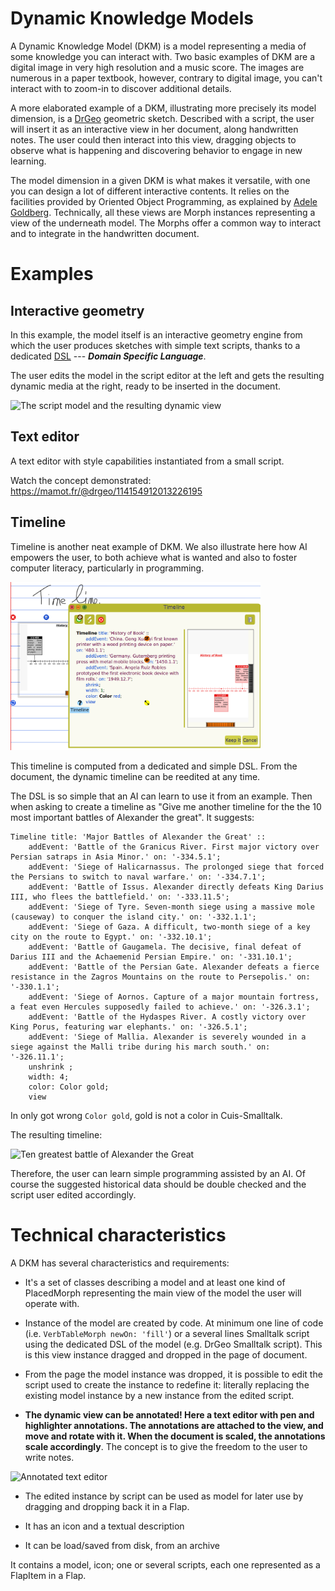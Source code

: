 # Dynamic Knowledge Models

A Dynamic Knowledge Model (DKM) is a model representing a media of some knowledge you can interact with. Two basic examples of DKM are a digital image in very high resolution and a music score. The images are numerous in a paper textbook, however, contrary to digital image, you can't interact with to zoom-in to discover additional details.

A more elaborated example of a DKM, illustrating more precisely its model dimension, is a [DrGeo](http://gnu.org/s/dr-geo) geometric sketch. Described with a script, the user will insert it as an interactive view in her document, along handwritten notes. The user could then interact into this view, dragging objects to observe what is happening and discovering behavior to engage in new learning.

The model dimension in a given DKM is what makes it versatile, with one you can design a lot of different interactive contents. It relies on the facilities provided by Oriented Object Programming, as explained by [Adele Goldberg](https://youtu.be/IGNiH85PLVg?si=HpbUQNGj1SU6rfwj&t=860).
Technically, all these views are Morph instances representing a view of the underneath model. The Morphs offer a common way to interact and to integrate in the handwritten document.

# Examples

## Interactive geometry
In this example, the model itself is an interactive geometry engine from which the user produces sketches with simple text scripts, thanks to a dedicated [DSL](https://www.sciencedirect.com/topics/computer-science/domain-specific-language) --- ***Domain Specific Language***.

The user edits the model in the script editor at the left and gets the resulting dynamic media at the right, ready to be inserted in the document.

<img src="https://static.mamot.fr/media_attachments/files/112/570/486/116/968/458/original/d0bf0c17e4be5a98.png" alt="The script model and the resulting dynamic view" width=400 />

## Text editor
A text editor with style capabilities instantiated from a small
script.

Watch the concept demonstrated:
https://mamot.fr/@drgeo/114154912013226195

## Timeline
Timeline is another neat example of DKM. We also illustrate here how
AI empowers the user, to both achieve what is wanted and also to
foster computer literacy, particularly in programming.

<img src="./images/timelineEdit.png" width=400 />

This timeline is computed from a dedicated and simple DSL. From the document, the dynamic timeline can be reedited at any time.

The DSL is so simple that an AI can learn to use it from an
example. Then when asking to create a timeline as "Give me another timeline for the the 10 most important battles of Alexander the great". It suggests:

```smalltalk
Timeline title: 'Major Battles of Alexander the Great' ::
	addEvent: 'Battle of the Granicus River. First major victory over Persian satraps in Asia Minor.' on: '-334.5.1'; 
	addEvent: 'Siege of Halicarnassus. The prolonged siege that forced the Persians to switch to naval warfare.' on: '-334.7.1'; 
	addEvent: 'Battle of Issus. Alexander directly defeats King Darius III, who flees the battlefield.' on: '-333.11.5';
	addEvent: 'Siege of Tyre. Seven-month siege using a massive mole (causeway) to conquer the island city.' on: '-332.1.1'; 
	addEvent: 'Siege of Gaza. A difficult, two-month siege of a key city on the route to Egypt.' on: '-332.10.1';
	addEvent: 'Battle of Gaugamela. The decisive, final defeat of Darius III and the Achaemenid Persian Empire.' on: '-331.10.1';
	addEvent: 'Battle of the Persian Gate. Alexander defeats a fierce resistance in the Zagros Mountains on the route to Persepolis.' on: '-330.1.1';
	addEvent: 'Siege of Aornos. Capture of a major mountain fortress, a feat even Hercules supposedly failed to achieve.' on: '-326.3.1';
	addEvent: 'Battle of the Hydaspes River. A costly victory over King Porus, featuring war elephants.' on: '-326.5.1';
	addEvent: 'Siege of Mallia. Alexander is severely wounded in a siege against the Malli tribe during his march south.' on: '-326.11.1';
	unshrink ;
	width: 4;
	color: Color gold;
	view
```

In only got wrong ``Color gold``, gold is not a color in Cuis-Smalltalk.

The resulting timeline:

![Ten greatest battle of Alexander the Great](https://static.mamot.fr/media_attachments/files/115/356/691/735/237/920/original/189661d13dc24c40.png)

Therefore, the user can learn simple programming assisted by an AI. Of
course the suggested historical data should be double checked and the
script user edited accordingly.


# Technical characteristics

A DKM has several characteristics and  requirements:

* It's a set of classes describing a model and at least one kind of PlacedMorph representing the main view of the model the user will operate with.

* Instance of the model are created by code. At minimum one line of code (i.e. `VerbTableMorph newOn: 'fill'`) or a several lines Smalltalk script using the dedicated DSL of the model (e.g. DrGeo Smalltalk script). This is this view instance dragged and dropped in the page of document.

* From the page the model instance was dropped, it is possible to edit the script used to create the instance to redefine it: literally replacing the existing model instance by a new instance from the edited script.

* **The dynamic view can be annotated! Here a text editor with pen and
  highlighter annotations. The annotations are attached to the view,
  and move and rotate with it. When the document is scaled, the
  annotations scale accordingly**. The concept is to give the freedom
  to the user to write notes.

<img src="https://static.mamot.fr/media_attachments/files/113/896/653/214/030/283/original/e771e9a2057a6ccd.png" alt="Annotated text editor" width=300 />

* The edited instance by script can be used as model for later use by dragging and dropping back it in a Flap.

* It has an icon and a textual description

* It can be load/saved from disk, from an archive

It contains a model, icon; one or several scripts, each one represented as a FlapItem in a Flap.
